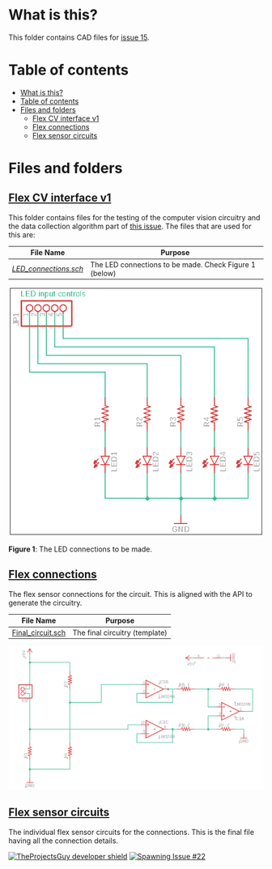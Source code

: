 # What is this?
This folder contains CAD files for [issue 15](https://github.com/SleepWorkers/Project-SIGHT/issues/15).

# Table of contents
- [What is this?](#what-is-this)
- [Table of contents](#table-of-contents)
- [Files and folders](#files-and-folders)
  - [Flex CV interface v1](#flex-cv-interface-v1)
  - [Flex connections](#flex-connections)
  - [Flex sensor circuits](#flex-sensor-circuits)

# Files and folders
## [Flex CV interface v1](./Flex_CV_interface_v1)
This folder contains files for the testing of the computer vision circuitry and the data collection algorithm part of [this issue](https://github.com/SleepWorkers/Project-SIGHT/issues/22). The files that are used for this are:

| **File Name** | **Purpose** |
| ---- | ---- |
| [*LED_connections.sch*](./Flex_CV_interface_v1/LED_connections.sch) | The LED connections to be made. Check Figure 1 (below) |

![Figure 1: LED Connections to be made](../.media/photos/LED_connections.png)

**Figure 1**: The LED connections to be made.

## [Flex connections](./Flex_connections/)
The flex sensor connections for the circuit. This is aligned with the API to generate the circuitry.

| **File Name** | **Purpose** |
| ---- | ---- |
| [Final_circuit.sch](./Flex_connections/Final_circuit.sch) | The final circuitry (template) |

![Final circuitry](./../APIs/.media/photos/Flex_sensor_final_eagle_1.png)

## [Flex sensor circuits](./Flex_sensor_circuits/)
The individual flex sensor circuits for the connections. This is the final file having all the connection details.

[![TheProjectsGuy developer shield][TheProjectsGuy-dev-shield]][TheProjectsGuy-dev-profile]
[![Spawning Issue #22][issue-shield]][issue-link]

[TheProjectsGuy-dev-shield]: https://img.shields.io/badge/Dev-TheProjectsGuy-0061ff.svg
[TheProjectsGuy-dev-profile]: https://github.com/TheProjectsGuy
[issue-shield]: https://img.shields.io/badge/Issue-%2315-f49842.svg
[issue-link]: https://github.com/SleepWorkers/Project-SIGHT/issues/15

